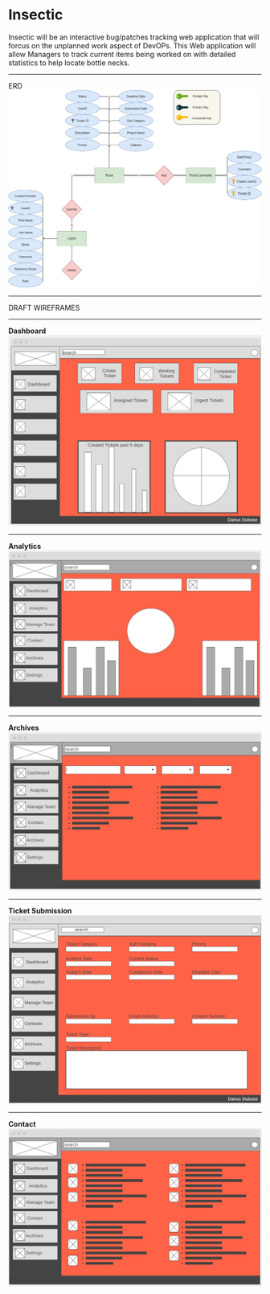 # Insectic

Insectic will be an interactive bug/patches tracking web application that will forcus on the unplanned work aspect of DevOPs. This Web application will allow Managers to track current items being worked on with detailed statistics to help locate bottle necks.
***
ERD
![](img/myERD.jpg)
***
DRAFT WIREFRAMES
<br> 
***
<b>Dashboard</b><br>
![](img/dashboard2.JPG)
***
<b>Analytics</b><br>
![](img/Analytic%20page.JPG)
***
<b>Archives</b>
<br>
![](img/Archives.JPG)
***
<b>Ticket Submission</b>
<br>
![](img/ticket%20submission.png)
***
<b>Contact</b>
<br>
![](img/Contact.JPG)

